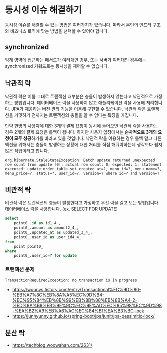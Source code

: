 # 동시성 이슈 해결하기

동시성 이슈를 해결할 수 있는 방법은 여러가지가 있습니다. 
따라서 본인의 인프라 구조와 비즈니스 로직에 맞는 방법을 선택할 수 있어야 합니다. 

## synchronized

임계 영역에 접근하는 메서드가 여러개인 경우, 또는 서버가 여러대인 경우에는 synchronized 키워드로는 동시성을 제어할 수 없습니다. 

## 낙관적 락

낙관적 락은 이름 그대로 트랜잭션 대부분은 충돌이 발생하지 않는다고 낙관적으로 가정하는 방법입니다. 
데이터베이스 락을 사용하지 않고 애플리케이션 락을 사용해 처리합니다. 
JPA가 제공하는 버전 관리 기능을 이용해 구현할 수 있습니다. 
낙관적 락은 트랜잭션을 커밋하기 전까지는 트랜잭션의 충돌을 알 수 없다는 특징을 가집니다. 

만약 한명의 사용자에 대한 3개의 결제 요청이 동시에 들어오면 낙관적 락을 사용하는 경우 2개의 결제 요청은 롤백이 됩니다. 
하지만 사용자 입장에서는 **순차적으로 3개의 요청이 모두 성공**하기를 바라고 있을 것입니다. 
낙관적 락을 이용하는 경우 롤백 말고 다른 엑션을 위해서는 충돌이 발생하는 상황에 대한 처리를 직접 해줘야하는데 생각보다 쉽지 않은 작업이라고 합니다. 

```
org.hibernate.StaleStateException: Batch update returned unexpected row count from update [0]; actual row count: 0; expected: 1; statement executed: update order_table set created_at=?, menu_id=?, menu_name=?, menu_price=?, status=?, user_id=?, version=? where id=? and version=?
```

## 비관적 락

비관적 락은 트랜잭션의 충돌이 발생한다고 가정하고 우선 락을 걸고 보는 방법입니다. 
데이터베이스 락을 사용합니다. (ex. SELECT FOR UPDATE)

```sql
select
    point0_.id as id1_4_,
    point0_.amount as amount2_4_,
    point0_.updated_at as updated_3_4_,
    point0_.user_id as user_id4_4_ 
from
    point point0_ 
where
    point0_.user_id=? for update
```

### 트랜잭션 문제

```
TransactionRequiredException: no transaction is in progress
```

- https://woonys.tistory.com/entry/Transactional%EC%9D%80-%EB%A7%8C%EB%8A%A5%EC%9D%B4-%EC%95%84%EB%8B%99%EB%8B%88%EB%8B%A4-2-%ED%8A%B8%EB%9E%9C%EC%9E%AD%EC%85%98%EC%9D%98-%EA%B2%A9%EB%A6%AC%EC%84%B1%EA%B3%BC-lock
- https://junhyunny.github.io/spring-boot/jpa/junit/jpa-pessimitic-lock/

## 분산 락

- https://techblog.woowahan.com/2631/

